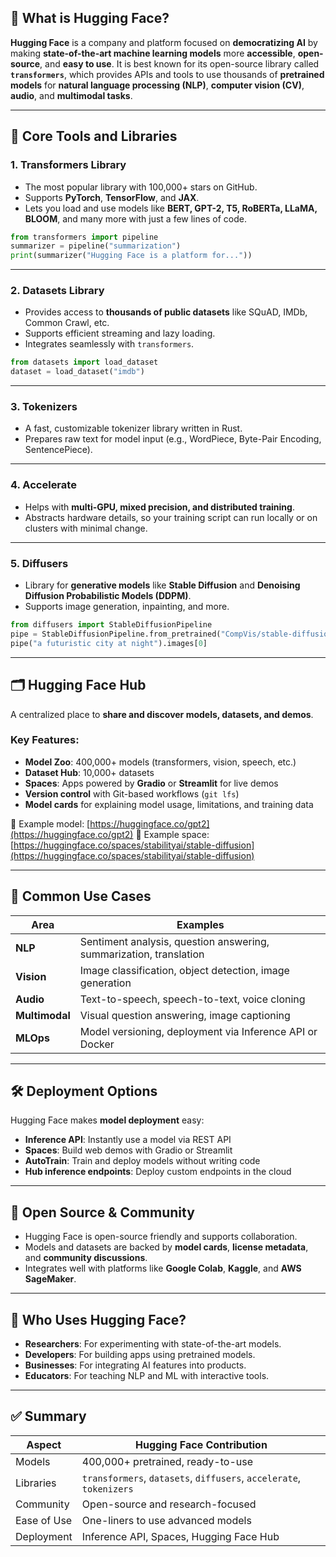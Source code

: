 ## 🤗 What is Hugging Face?

**Hugging Face** is a company and platform focused on **democratizing AI** by making **state-of-the-art machine learning models** more **accessible**, **open-source**, and **easy to use**. It is best known for its open-source library called **`transformers`**, which provides APIs and tools to use thousands of **pretrained models** for **natural language processing (NLP)**, **computer vision (CV)**, **audio**, and **multimodal tasks**.

---

## 🧰 Core Tools and Libraries

### 1. **Transformers Library**

* The most popular library with 100,000+ stars on GitHub.
* Supports **PyTorch**, **TensorFlow**, and **JAX**.
* Lets you load and use models like **BERT, GPT-2, T5, RoBERTa, LLaMA, BLOOM**, and many more with just a few lines of code.

```python
from transformers import pipeline
summarizer = pipeline("summarization")
print(summarizer("Hugging Face is a platform for..."))
```

---

### 2. **Datasets Library**

* Provides access to **thousands of public datasets** like SQuAD, IMDb, Common Crawl, etc.
* Supports efficient streaming and lazy loading.
* Integrates seamlessly with `transformers`.

```python
from datasets import load_dataset
dataset = load_dataset("imdb")
```

---

### 3. **Tokenizers**

* A fast, customizable tokenizer library written in Rust.
* Prepares raw text for model input (e.g., WordPiece, Byte-Pair Encoding, SentencePiece).

---

### 4. **Accelerate**

* Helps with **multi-GPU, mixed precision, and distributed training**.
* Abstracts hardware details, so your training script can run locally or on clusters with minimal change.

---

### 5. **Diffusers**

* Library for **generative models** like **Stable Diffusion** and **Denoising Diffusion Probabilistic Models (DDPM)**.
* Supports image generation, inpainting, and more.

```python
from diffusers import StableDiffusionPipeline
pipe = StableDiffusionPipeline.from_pretrained("CompVis/stable-diffusion-v1-4")
pipe("a futuristic city at night").images[0]
```

---

## 🗂️ Hugging Face Hub

A centralized place to **share and discover models, datasets, and demos**.

### Key Features:

* **Model Zoo**: 400,000+ models (transformers, vision, speech, etc.)
* **Dataset Hub**: 10,000+ datasets
* **Spaces**: Apps powered by **Gradio** or **Streamlit** for live demos
* **Version control** with Git-based workflows (`git lfs`)
* **Model cards** for explaining model usage, limitations, and training data

🔗 Example model: [https://huggingface.co/gpt2](https://huggingface.co/gpt2)
🔗 Example space: [https://huggingface.co/spaces/stabilityai/stable-diffusion](https://huggingface.co/spaces/stabilityai/stable-diffusion)

---

## 🚀 Common Use Cases

| Area           | Examples                                                           |
| -------------- | ------------------------------------------------------------------ |
| **NLP**        | Sentiment analysis, question answering, summarization, translation |
| **Vision**     | Image classification, object detection, image generation           |
| **Audio**      | Text-to-speech, speech-to-text, voice cloning                      |
| **Multimodal** | Visual question answering, image captioning                        |
| **MLOps**      | Model versioning, deployment via Inference API or Docker           |

---

## 🛠️ Deployment Options

Hugging Face makes **model deployment** easy:

* **Inference API**: Instantly use a model via REST API
* **Spaces**: Build web demos with Gradio or Streamlit
* **AutoTrain**: Train and deploy models without writing code
* **Hub inference endpoints**: Deploy custom endpoints in the cloud

---

## 🤖 Open Source & Community

* Hugging Face is open-source friendly and supports collaboration.
* Models and datasets are backed by **model cards**, **license metadata**, and **community discussions**.
* Integrates well with platforms like **Google Colab**, **Kaggle**, and **AWS SageMaker**.

---

## 🧪 Who Uses Hugging Face?

* **Researchers**: For experimenting with state-of-the-art models.
* **Developers**: For building apps using pretrained models.
* **Businesses**: For integrating AI features into products.
* **Educators**: For teaching NLP and ML with interactive tools.

---

## ✅ Summary

| Aspect      | Hugging Face Contribution                                           |
| ----------- | ------------------------------------------------------------------- |
| Models      | 400,000+ pretrained, ready-to-use                                   |
| Libraries   | `transformers`, `datasets`, `diffusers`, `accelerate`, `tokenizers` |
| Community   | Open-source and research-focused                                    |
| Ease of Use | One-liners to use advanced models                                   |
| Deployment  | Inference API, Spaces, Hugging Face Hub                             |
